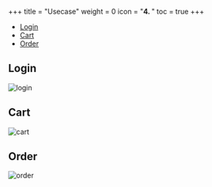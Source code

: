 +++
title = "Usecase"
weight = 0
icon = "<b>4. </b>"
toc = true
+++

- [Login](/usecase/#login)
- [Cart](/usecase/#cart)
- [Order](/usecase/#order)

## Login

![login](/images/login.png)

## Cart

![cart](/images/cart.png)

## Order

![order](/images/order.png)